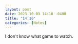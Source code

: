 ```yaml
---
layout: post
date: 2023-10-03 14:10 -0400
title: "14:10"
categories: [Notes]
---
```


I don't know what game to watch.